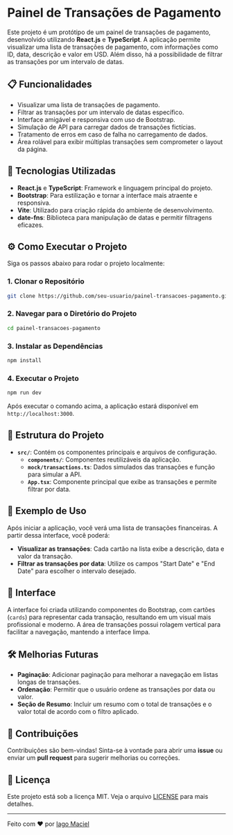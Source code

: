 
# Painel de Transações de Pagamento

Este projeto é um protótipo de um painel de transações de pagamento, desenvolvido utilizando **React.js** e **TypeScript**. A aplicação permite visualizar uma lista de transações de pagamento, com informações como ID, data, descrição e valor em USD. Além disso, há a possibilidade de filtrar as transações por um intervalo de datas.

## 📋 Funcionalidades

- Visualizar uma lista de transações de pagamento.
- Filtrar as transações por um intervalo de datas específico.
- Interface amigável e responsiva com uso de Bootstrap.
- Simulação de API para carregar dados de transações fictícias.
- Tratamento de erros em caso de falha no carregamento de dados.
- Área rolável para exibir múltiplas transações sem comprometer o layout da página.

## 🚀 Tecnologias Utilizadas

- **React.js** e **TypeScript**: Framework e linguagem principal do projeto.
- **Bootstrap**: Para estilização e tornar a interface mais atraente e responsiva.
- **Vite**: Utilizado para criação rápida do ambiente de desenvolvimento.
- **date-fns**: Biblioteca para manipulação de datas e permitir filtragens eficazes.

## ⚙️ Como Executar o Projeto

Siga os passos abaixo para rodar o projeto localmente:

### 1. Clonar o Repositório
```bash
git clone https://github.com/seu-usuario/painel-transacoes-pagamento.git
```

### 2. Navegar para o Diretório do Projeto
```bash
cd painel-transacoes-pagamento
```

### 3. Instalar as Dependências
```bash
npm install
```

### 4. Executar o Projeto
```bash
npm run dev
```

Após executar o comando acima, a aplicação estará disponível em `http://localhost:3000`.

## 🧩 Estrutura do Projeto

- **`src/`**: Contém os componentes principais e arquivos de configuração.
  - **`components/`**: Componentes reutilizáveis da aplicação.
  - **`mock/transactions.ts`**: Dados simulados das transações e função para simular a API.
  - **`App.tsx`**: Componente principal que exibe as transações e permite filtrar por data.

## 📖 Exemplo de Uso

Após iniciar a aplicação, você verá uma lista de transações financeiras. A partir dessa interface, você poderá:
- **Visualizar as transações**: Cada cartão na lista exibe a descrição, data e valor da transação.
- **Filtrar as transações por data**: Utilize os campos "Start Date" e "End Date" para escolher o intervalo desejado.

## 🎨 Interface

A interface foi criada utilizando componentes do Bootstrap, com cartões (`cards`) para representar cada transação, resultando em um visual mais profissional e moderno. A área de transações possui rolagem vertical para facilitar a navegação, mantendo a interface limpa.

## 🛠️ Melhorias Futuras

- **Paginação**: Adicionar paginação para melhorar a navegação em listas longas de transações.
- **Ordenação**: Permitir que o usuário ordene as transações por data ou valor.
- **Seção de Resumo**: Incluir um resumo com o total de transações e o valor total de acordo com o filtro aplicado.

## 🤝 Contribuições

Contribuições são bem-vindas! Sinta-se à vontade para abrir uma **issue** ou enviar um **pull request** para sugerir melhorias ou correções.

## 📝 Licença

Este projeto está sob a licença MIT. Veja o arquivo [LICENSE](LICENSE) para mais detalhes.

---

Feito com ❤️ por [Iago Maciel](https://github.com/iagommendes)
